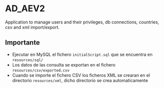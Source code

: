 # AD_AEV2
Application to manage users and their privileges, db connections, countries, csv and xml import/export.

## Importante
- Ejecutar en MySQL el fichero `initialScript.sql` que se encuentra en `resources/sql/`
- Los datos de las consulta se exportan en el fichero `resources/csv/exported.csv`
- Cuando se importe el fichero CSV los ficheros XML se crearan en el directorio `resources/xml`, dicho directorio se crea automaticamente